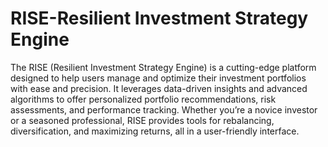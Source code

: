 # RISE-Resilient Investment Strategy Engine
The RISE (Resilient Investment Strategy Engine) is a cutting-edge platform designed to help users manage and optimize their investment portfolios with ease and precision. It leverages data-driven insights and advanced algorithms to offer personalized portfolio recommendations, risk assessments, and performance tracking. Whether you’re a novice investor or a seasoned professional, RISE provides tools for rebalancing, diversification, and maximizing returns, all in a user-friendly interface.

